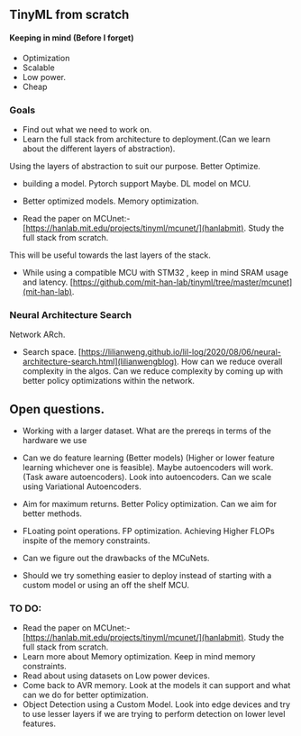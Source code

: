## TinyML from scratch

#### Keeping in mind (Before I forget)

- Optimization
- Scalable
- Low power.
- Cheap

### Goals

- Find out what we need to work on.
- Learn the full stack from architecture to deployment.(Can we learn about the different layers of abstraction).

 Using the layers of abstraction to suit our purpose. Better Optimize.
- building a model. Pytorch support Maybe. DL model on MCU.
- Better optimized models. Memory optimization.

- Read the paper on MCUnet:- [https://hanlab.mit.edu/projects/tinyml/mcunet/](hanlabmit). Study the full stack from scratch.


This will be useful towards the last layers of the stack.
- While using a compatible MCU with STM32 , keep in mind SRAM usage and latency. [https://github.com/mit-han-lab/tinyml/tree/master/mcunet](mit-han-lab). 

### Neural Architecture Search

Network ARch.


- Search space. [https://lilianweng.github.io/lil-log/2020/08/06/neural-architecture-search.html](lilianwengblog). How can we reduce overall complexity in the algos. Can we reduce complexity by coming up with better policy optimizations within the network.


## Open questions.

- Working with a larger dataset. What are the prereqs in terms of the hardware we use

- Can we do feature learning (Better models) (Higher or lower feature learning whichever one is feasible). Maybe autoencoders will work. (Task aware autoencoders). Look into autoencoders. Can we scale using Variational Autoencoders.
- Aim for maximum returns. Better Policy optimization. Can we aim for better methods.

- FLoating point operations. FP optimization. Achieving Higher FLOPs inspite of the memory constraints. 

- Can we figure out the drawbacks of the MCuNets.
- Should we try something easier to deploy instead of starting with a custom model or using an off the shelf MCU.

### TO DO:


- Read the paper on MCUnet:- [https://hanlab.mit.edu/projects/tinyml/mcunet/](hanlabmit). Study the full stack from scratch.
- Learn more about Memory optimization. Keep in mind memory constraints.
- Read about using datasets on Low power devices.
- Come back to AVR memory. Look at the models it can support and what can we do for better optimization.
- Object Detection using a Custom Model. Look into edge devices and try to use lesser layers if we are trying to perform detection on lower level features.


